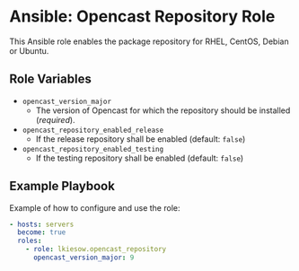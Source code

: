 Ansible: Opencast Repository Role
=================================

This Ansible role enables the package repository for RHEL, CentOS, Debian or Ubuntu.


Role Variables
--------------

- `opencast_version_major`
  - The version of Opencast for which the repository should be installed (_required_).
- `opencast_repository_enabled_release`
  - If the release repository shall be enabled (default: `false`)
- `opencast_repository_enabled_testing`
  - If the testing repository shall be enabled (default: `false`)


Example Playbook
----------------

Example of how to configure and use the role:

```yaml
- hosts: servers
  become: true
  roles:
    - role: lkiesow.opencast_repository
      opencast_version_major: 9
```
